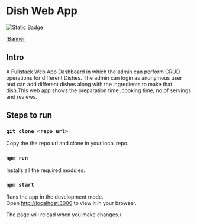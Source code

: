 # Dish Web App

![Static Badge](https://img.shields.io/badge/https%3A%2F%2Fgithub.com%2FVHSSatyendra%2Fdish-web-app%2Ftree%2Fmain)

[!Banner](https://firebasestorage.googleapis.com/v0/b/dishes-app-3fbf3.appspot.com/o/images%2FUntitled.png?alt=media&token=3c2e47c9-3a56-4bda-a402-06f67ebec59d)

## Intro

A Fullstack Web App Dashboard in which the admin can perform CRUD operations for different Dishes. The admin can login as anonymous user and can add different dishes along with the ingredients to make that dish.This web app shows the preparation time ,cooking time, no of servings and reviews.

## Steps to run

### `git clone <repo url>`

Copy the the repo url and clone in your local repo.

### `npm run`

Installs all the required modules.

### `npm start`

Runs the app in the development mode.\
Open [http://localhost:3000](http://localhost:3000) to view it in your browser.

The page will reload when you make changes.\
